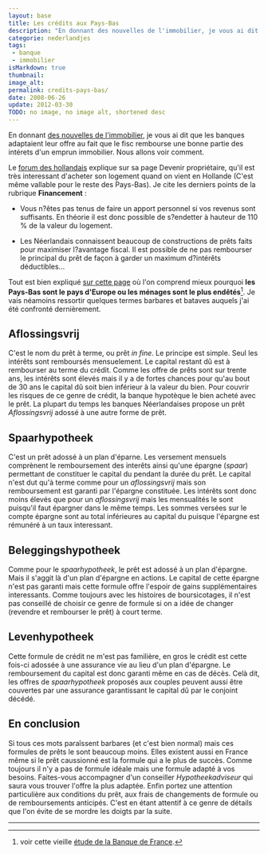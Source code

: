 ```yaml
---
layout: base
title: Les crédits aux Pays-Bas
description: "En donnant des nouvelles de l'immobilier, je vous ai dit que les banques adaptaient leur offre au fait que le fisc rembourse une bonne partie des intérets d'un"
categorie: nederlandjes
tags:
 - banque
 - immobilier
isMarkdown: true
thumbnail: 
image_alt: 
permalink: credits-pays-bas/
date: 2008-06-26
update: 2012-03-30
TODO: no image, no image alt, shortened desc
---
```


En donnant [des nouvelles de l'immobilier](/des-nouvelles-de-l-immobilier), je vous ai dit que les banques adaptaient leur offre au fait que le fisc rembourse une bonne partie des intérets d'un emprun immobilier. Nous allons voir comment.

Le [forum des hollandais](/le-forum-des-hollandais) explique sur sa page Devenir propriétaire, qu'il est très interessant d'acheter son logement quand on vient en Hollande (C'est même vallable pour le reste des Pays-Bas). Je cite les derniers points de la rubrique  **Financement** :

* Vous n?êtes pas tenus de faire un apport personnel si vos revenus sont suffisants. En théorie il est donc possible de s?endetter à hauteur de 110 % de la valeur du logement. 

* Les Néerlandais connaissent beaucoup de constructions de prêts faits pour maximiser l?avantage fiscal. Il est possible de ne pas rembourser le principal du prêt de façon à garder un maximum d?intérêts déductibles...

Tout est bien expliqué [sur cette page](http://www.leforum.nl/lewiki/index.php/Devenir_propri%C3%A9taire) où l'on comprend mieux pourquoi **les Pays-Bas sont le pays d'Europe ou les ménages sont le plus endêtés**[^1]. Je vais néamoins ressortir quelques termes barbares et bataves auquels j'ai été confronté dernièrement.

## Aflossingsvrij
C'est le nom du prêt à terme, ou prêt *in fine*. Le principe est simple. Seul les intérêts sont remboursés mensuelement. Le capital restant dû est à rembourser au terme du crédit. Comme les offre de prêts sont sur trente ans, les intérêts sont élevés mais il y a de fortes chances pour qu'au bout de 30 ans le capital dû soit bien inférieur à la valeur du bien. Pour couvrir les risques de ce genre de crédit, la banque hypotèque le bien acheté avec le prêt. La plupart du temps les banques Néerlandaises propose un prêt *Aflossingsvrij* adossé à une autre forme de prêt.

## Spaarhypotheek
C'est un prêt adossé à un plan d'éparne. Les versement mensuels comprènent le remboursement des interêts ainsi qu'une épargne (*spaar*) permettant de constituer le capital du pendant la durée du prêt. Le capital n'est dut qu'à terme comme pour un *aflossingsvrij* mais son remboursement est garanti par l'épargne constituée. Les intérêts sont donc moins élevés que pour un *aflossingsvrij* mais les mensualités le sont puisqu'il faut épargner dans le même temps. Les sommes versées sur le compte épargne sont au total inférieures au capital du puisque l'épargne est rémunéré à un taux interessant.

## Beleggingshypotheek
Comme pour le *spaarhypotheek*, le prêt est adossé à un plan d'épargne. Mais il s'aggit là d'un plan d'épargne en actions. Le capital de cette épargne n'est pas garanti mais cette formule offre l'espoir de gains supplémentaires interessants. Comme toujours avec les histoires de boursicotages, il n'est pas conseillé de choisir ce genre de formule si on a idée de changer (revendre et rembourser le prêt) à court terme.

## Levenhypotheek
Cette formule de crédit ne m'est pas familière, en gros le crédit est cette fois-ci adossée à une assurance vie au lieu d'un plan d'épargne. Le remboursement du capital est donc garanti même en cas de décès. Celà dit, les offres de *spaarhypotheek* proposés aux couples peuvent aussi être couvertes par une assurance garantissant le capital dû par le conjoint décédé.

## En conclusion
Si tous ces mots paraîssent barbares (et c'est bien normal) mais ces formules de prêts le sont beaucoup moins. Elles existent aussi en France même si le prêt caussionné est la formule qui a le plus de succès. Comme toujours il n'y a pas de formule idéale mais une formule adapté à vos besoins. Faites-vous accompagner d'un conseiller *Hypotheekadviseur* qui saura vous trouver l'offre la plus adaptée. Enfin portez une attention particulière aux conditions du prêt, aux frais de changements de formule ou de remboursements anticipés. C'est en étant attentif à ce genre de détails que l'on évite de se mordre les doigts par la suite.

---
[^1]: voir cette vieille [étude de la Banque de France](http://blog.re/me-in-amsterdam/files/data/etu144_Banque-de-France.pdf).
<!-- post notes:
http://www.johnpdewit.nl/hypotheek_vormen.php
http://www.banque-france.fr/fr/publications/telechar/bulletin/etu144_1.pdf
--->
